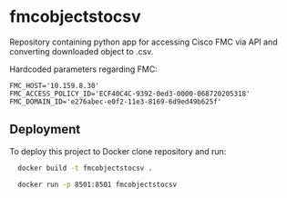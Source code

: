 # fmcobjectstocsv

Repository containing python app for accessing Cisco FMC via API and converting downloaded object to .csv.

Hardcoded parameters regarding FMC:
```
FMC_HOST='10.159.8.30'
FMC_ACCESS_POLICY_ID='ECF40C4C-9392-0ed3-0000-068720205318'
FMC_DOMAIN_ID='e276abec-e0f2-11e3-8169-6d9ed49b625f'
```

## Deployment

To deploy this project to Docker clone repository and run:

```bash
  docker build -t fmcobjectstocsv .
```

```bash
  docker run -p 8501:8501 fmcobjectstocsv
```
